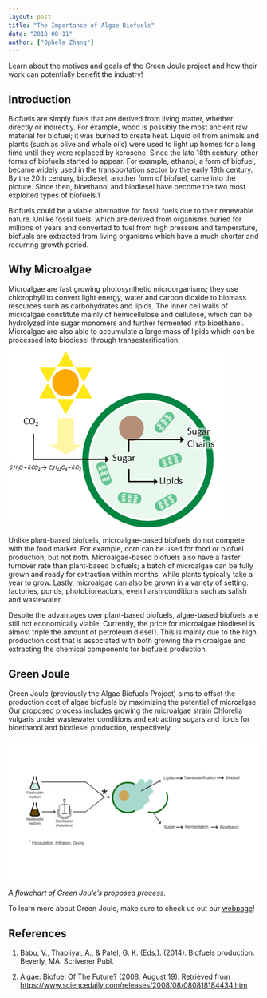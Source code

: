 ```yaml
---
layout: post
title: "The Importance of Algae Biofuels"
date: "2018-08-11"
author: ["Ophela Zhang"]
---
```



Learn about the motives and goals of the Green Joule project and how their work can potentially benefit the industry!

## Introduction

Biofuels are simply fuels that are derived from living matter, whether directly or indirectly. For example, wood is possibly the most ancient raw material for biofuel; it was burned to create heat. Liquid oil from animals and plants (such as olive and whale oils) were used to light up homes for a long time until they were replaced by kerosene. Since the late 18th century, other forms of biofuels started to appear. For example, ethanol, a form of biofuel, became widely used in the transportation sector by the early 19th century. By the 20th century, biodiesel, another form of biofuel, came into the picture. Since then, bioethanol and biodiesel have become the two most exploited types of biofuels.1

Biofuels could be a viable alternative for fossil fuels due to their renewable nature. Unlike fossil fuels, which are derived from organisms buried for millions of years and converted to fuel from high pressure and temperature, biofuels are extracted from living organisms which have a much shorter and recurring growth period.


## Why Microalgae

Microalgae are fast growing photosynthetic microorganisms; they use chlorophyll to convert light energy, water and carbon dioxide to biomass resources such as carbohydrates and lipids. The inner cell walls of microalgae constitute mainly of hemicellulose and cellulose, which can be hydrolyzed into sugar monomers and further fermented into bioethanol. Microalgae are also able to accumulate a large mass of lipids which can be processed into biodiesel through transesterification. 

![alt text](/assets/images/blog/The%20Importance%20of%20Algae%20Biofuels/1.png "Inner workings of microalgae")

Unlike plant-based biofuels, microalgae-based biofuels do not compete with the food market. For example, corn can be used for food or biofuel production, but not both. Microalgae-based biofuels also have a faster turnover rate than plant-based biofuels; a batch of microalgae can be fully grown and ready for extraction within months, while plants typically take a year to grow. Lastly, microalgae can also be grown in a variety of setting: factories, ponds, photobioreactors, even harsh conditions such as salish and wastewater. 

Despite the advantages over plant-based biofuels, algae-based biofuels are still not economically viable. Currently, the price for microalgae biodiesel is almost triple the amount of petroleum diesel1. This is mainly due to the high production cost that is associated with both growing the microalgae and extracting the chemical components for biofuels production.

## Green Joule

Green Joule (previously the Algae Biofuels Project) aims to offset the production cost of algae biofuels by maximizing the potential of microalgae. Our proposed process includes growing the microalgae strain Chlorella vulgaris under wastewater conditions and extracting sugars and lipids for bioethanol and biodiesel production, respectively.

![alt text](/assets/images/blog/The%20Importance%20of%20Algae%20Biofuels/2.png "Green Joule flowchart")

_A flowchart of Green Joule’s proposed process._

To learn more about Green Joule, make sure to check us out our [webpage](http://www.ubcenvision.com/algae/)!

## References

1. Babu, V., Thapliyal, A., & Patel, G. K. (Eds.). (2014). Biofuels production. Beverly, MA: Scrivener Publ.

2. Algae: Biofuel Of The Future? (2008, August 19). Retrieved from https://www.sciencedaily.com/releases/2008/08/080818184434.htm
